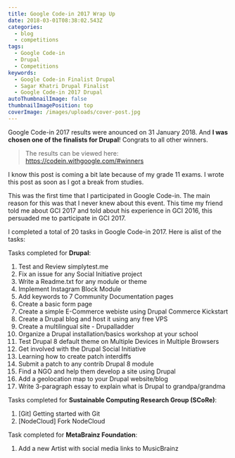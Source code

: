 ```yaml
---
title: Google Code-in 2017 Wrap Up
date: 2018-03-01T08:38:02.543Z
categories:
  - blog
  - competitions
tags:
  - Google Code-in
  - Drupal
  - Competitions
keywords:
  - Google Code-in Finalist Drupal
  - Sagar Khatri Drupal Finalist
  - Google Code-in 2017 Drupal
autoThumbnailImage: false
thumbnailImagePosition: top
coverImage: /images/uploads/cover-post.jpg
---
```

Google Code-in 2017 results were anounced on 31 January 2018. And **I was chosen one of the finalists for Drupal**! Congrats to all other winners.

> The results can be viewed here: https://codein.withgoogle.com/#winners

I know this post is coming a bit late because of my grade 11 exams. I wrote this post as soon as I got a break from studies.

This was the first time that I participated in Google Code-in. The main reason for this was that I never knew about this event. This time my friend told me about GCI 2017 and told about his experience in GCI 2016, this persuaded me to participate in GCI 2017.

I completed a total of 20 tasks in Google Code-in 2017. Here is alist of the tasks:

Tasks completed for **Drupal**:

1. Test and Review simplytest.me
2. Fix an issue for any Social Initiative project
3. Write a Readme.txt for any module or theme
4. Implement Instagram Block Module
5. Add keywords to 7 Community Documentation pages
6. Create a basic form page
7. Create a simple E-Commerce webiste using Drupal Commerce Kickstart
8. Create a Drupal blog and host it using any free VPS
9. Create a multilingual site - Drupalladder
10. Organize a Drupal installation/basics workshop at your school
11. Test Drupal 8 default theme on Multiple Devices in Multiple Browsers
12. Get involved with the Drupal Social Initiative
13. Learning how to create patch interdiffs
14. Submit a patch to any contrib Drupal 8 module
15. Find a NGO and help them develop a site using Drupal
16. Add a geolocation map to your Drupal website/blog
17. Write 3-paragraph essay to explain what is Drupal to grandpa/grandma

Tasks completed for **Sustainable Computing Research Group (SCoRe)**:

1. \[Git] Getting started with Git
2. \[NodeCloud] Fork NodeCloud

Task completed for **MetaBrainz Foundation**:

1. Add a new Artist with social media links to MusicBrainz
